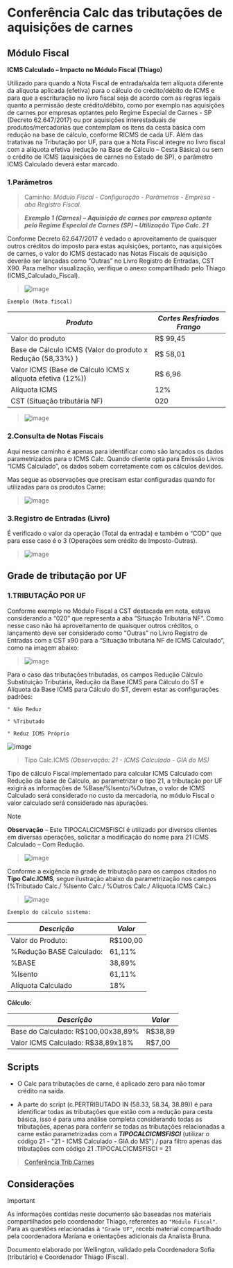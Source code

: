 # Conferência Calc das tributações de aquisições de carnes

## Módulo Fiscal

**ICMS Calculado – Impacto no Módulo Fiscal (Thiago)**

Utilizado para quando a Nota Fiscal de entrada/saída tem alíquota diferente da alíquota aplicada (efetiva) para o cálculo do crédito/débito de ICMS e para que a escrituração no livro fiscal seja de acordo com as regras legais quanto a permissão deste crédito/débito, como por exemplo nas aquisições de carnes por empresas optantes pelo Regime Especial de Carnes - SP (Decreto 62.647/2017) ou por aquisições interestaduais de produtos/mercadorias que contemplam os itens da cesta básica com redução na base de cálculo, conforme RICMS de cada UF. Além das tratativas na Tributação por UF, para que a Nota Fiscal integre no livro fiscal com a alíquota efetiva (redução na Base de Cálculo – Cesta Básica) ou sem o crédito de ICMS (aquisições de carnes no Estado de SP), o parâmetro ICMS Calculado deverá estar marcado.

### 1.Parâmetros

> Caminho: *Módulo Fiscal - Configuração - Parâmetros - Empresa - aba Registro Fiscal.*

> ***Exemplo 1 (Carnes) – Aquisição de carnes por empresa optante pelo Regime Especial de Carnes (SP) – Utilização Tipo Calc. 21***

Conforme Decreto 62.647/2017 é vedado o aproveitamento de quaisquer outros créditos do imposto para estas aquisições, portanto, nas aquisições de carnes, o valor do ICMS destacado nas Notas Fiscais de aquisição deverão ser lançadas como “Outras” no Livro Registro de Entradas, CST X90. Para melhor visualização, verifique o anexo compartilhado pelo Thiago (ICMS_Calculado_Fiscal).

> ![image](https://github.com/Wellingtondan/Doc_calc_carne/assets/119419112/e849c6d4-6c2e-4d14-93a0-3dc02432a7ad)


`Exemplo (Nota fiscal)`

|***Produto***  |***Cortes Resfriados Frango*** | 
| ----------| --------------| 
| Valor do produto | R$ 99,45 | 
| Base de Cálculo ICMS (Valor do produto x Redução (58,33%) ) | R$ 58,01 |
| Valor ICMS (Base de Cálculo ICMS x alíquota efetiva (12%)) | R$ 6,96 | 
| Alíquota ICMS | 12% | 
| CST (Situação tributária NF) | 020 | 

> ![image](https://github.com/Wellingtondan/Doc_calc_carne/assets/119419112/03f35f2b-fd98-4d0b-add0-3fe2052c0965)


### 2.Consulta de Notas Fiscais

Aqui nesse caminho é apenas para identificar como são lançados os dados parametrizados para o ICMS Calc. Quando cliente opta para Emissão Livros “ICMS Calculado”, os dados sobem corretamente com os cálculos devidos.

Mas segue as observações que precisam estar configuradas quando for utilizadas para os produtos Carne:

> ![image](https://github.com/Wellingtondan/Doc_calc_carne/assets/119419112/fb4e0639-cc57-4a1e-8fb1-a0162d441bdf)


### 3.Registro de Entradas (Livro)

É verificado o valor da operação (Total da entrada) e também o “COD” que para esse caso é o 3 (Operações sem crédito de Imposto-Outras).

> ![image](https://github.com/Wellingtondan/Doc_calc_carne/assets/119419112/84dda971-385b-43bf-9d77-28a5a21c9a61)


## Grade de tributação por UF

### 1.TRIBUTAÇÃO POR UF

Conforme exemplo no Módulo Fiscal  a CST destacada em nota, estava considerando a “020” que representa a aba “Situação Tributária NF”. Como nesse caso não há aproveitamento de quaisquer outros créditos, o lançamento deve ser considerado como “Outras” no Livro Registro de Entradas com a CST x90 para a “Situação tributária NF de ICMS Calculado”, como na imagem abaixo:

> ![image](https://github.com/Wellingtondan/Doc_calc_carne/assets/119419112/f1b19ad2-8657-4cf2-b6ea-0a551593d85f)

Para o caso das tributações tributadas, os campos Redução Cálculo Substituição Tributária, Redução da Base ICMS para Cálculo do ST e Alíquota da Base ICMS para Cálculo do ST, devem estar as configurações padrões:

`° Não Reduz`

`° %Tributado`

`° Reduz ICMS Próprio`

![image](https://github.com/Wellingtondan/Doc_calc_carne/assets/119419112/618163ff-b704-4bca-9f67-006790a24947)


> Tipo Calc.ICMS *(Observação: 21 - ICMS Calculado - GIA do MS)*

Tipo de cálculo Fiscal implementado para calcular ICMS Calculado com Redução da base de Calculo, ao parametrizar o tipo 21, a tributação por UF exigirá as informações de %Base/%Isento/%Outras, o valor de ICMS Calculado será considerado no custo da mercadoria, no módulo Fiscal o valor calculado será considerado nas apurações.

>[!NOTE]
>**Observação** – Este TIPOCALCICMSFISCI é utilizado por diversos clientes em diversas operações, solicitar a modificação do nome para 21 ICMS Calculado – Com Redução.

> ![image](https://github.com/Wellingtondan/Doc_calc_carne/assets/119419112/fa124c7a-f105-4f65-8a25-2633387979a6)


Conforme a exigência na grade de tributação para os campos citados no **Tipo Calc.ICMS**, segue ilustração abaixo da parametrização nos campos (%Tributado Calc./ %Isento Calc./ %Outros Calc./ Alíquota ICMS Calc.)

> ![image](https://github.com/Wellingtondan/Doc_calc_carne/assets/119419112/360ada34-58c6-4023-937d-dfbcaf410d4b)


`Exemplo do cálculo sistema:`

|***Descrição***  |***Valor*** | 
| ----------| --------------| 
| Valor do Produto:  | R$100,00 | 
| %Redução BASE Calculado: | 61,11% |
| %BASE | 38,89% | 
| %Isento | 61,11%  | 
| Alíquota Calculado |18% | 

**Cálculo:**

|***Descrição***  |***Valor*** | 
| ----------| --------------| 
| Base do Calculado: R$100,00x38,89% | R$38,89 | 
| Valor ICMS Calculado: R$38,89x18% | R$7,00 |


## Scripts

- O Calc para tributações de carne, é aplicado zero para não tomar crédito na saída.

- A parte do script (c.PERTRIBUTADO IN (58.33, 58.34, 38.89)) é para identificar todas as tributações que estão com a redução para cesta básica, isso é para uma análise completa considerando todas as tributações, apenas para conferir se todas as tributações relacionadas a carne estão parametrizadas com a ***TIPOCALCICMSFISCI*** (utilizar o código 21 - "21 - ICMS Calculado - GIA do MS") / para filtro apenas das tributações com código 21 .TIPOCALCICMSFISCI = 21

> [Conferência Trib.Carnes](https://github.com/Wellingtondan/Doc_calc_carne/blob/main/5.Confer%C3%AAncia%20tributa%C3%A7%C3%B5es%20de%20carne%20aba%20ind%C3%BAstri.sql)

## Considerações

>[!IMPORTANT]
>As informações contidas neste documento são baseadas nos materiais compartilhados pelo coordenador Thiago, referentes ao `"Módulo Fiscal"`. Para as questões relacionadas à `"Grade UF"`, recebi material compartilhado pela coordenadora Mariana e orientações adicionais da Analista Bruna.
>
>Documento elaborado por Wellington, validado pela Coordenadora Sofia (tributário) e Coordenador Thiago (Fiscal).
